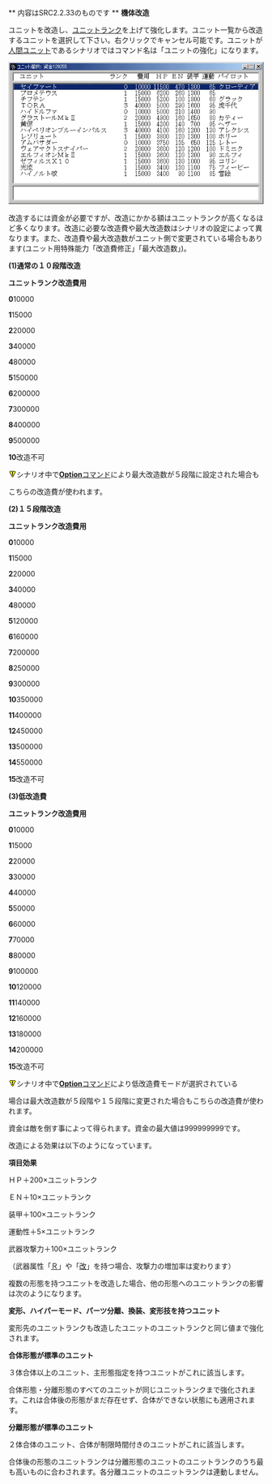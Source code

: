 ** 内容はSRC2.2.33のものです **
**機体改造**

ユニットを改造し、[ユニットランク](ユニットランク.md)を上げて強化します。ユニット一覧から改造するユニットを選択して下さい。右クリックでキャンセル可能です。ユニットが[人間ユニット](人間ユニット.md)であるシナリオではコマンド名は「ユニットの強化」になります。

![](../images/bm17.gif)

改造するには資金が必要ですが、改造にかかる額はユニットランクが高くなるほど多くなります。改造に必要な改造費や最大改造数はシナリオの設定によって異なります。また、改造費や最大改造数がユニット側で変更されている場合もあります(ユニット用特殊能力「改造費修正」「最大改造数」)。

**(1)通常の１０段階改造**

**ユニットランク改造費用**

**0**10000

**1**15000

**2**20000

**3**40000

**4**80000

**5**150000

**6**200000

**7**300000

**8**400000

**9**500000

**10**改造不可

![](../images/bm0.gif)シナリオ中で[**Option**コマンド](Optionコマンド.md)により最大改造数が５段階に設定された場合も

こちらの改造費が使われます。

**(2)１５段階改造**

**ユニットランク改造費用**

**0**10000

**1**15000

**2**20000

**3**40000

**4**80000

**5**120000

**6**160000

**7**200000

**8**250000

**9**300000

**10**350000

**11**400000

**12**450000

**13**500000

**14**550000

**15**改造不可

**(3)低改造費**

**ユニットランク改造費用**

**0**10000

**1**15000

**2**20000

**3**30000

**4**40000

**5**50000

**6**60000

**7**70000

**8**80000

**9**100000

**10**120000

**11**140000

**12**160000

**13**180000

**14**200000

**15**改造不可

![](../images/bm0.gif)シナリオ中で[**Option**コマンド](Optionコマンド.md)により低改造費モードが選択されている

場合は最大改造数が５段階や１５段階に変更された場合もこちらの改造費が使われます。

資金は敵を倒す事によって得られます。資金の最大値は999999999です。

改造による効果は以下のようになっています。

**項目効果**

ＨＰ＋200×ユニットランク

ＥＮ＋10×ユニットランク

装甲＋100×ユニットランク

運動性＋5×ユニットランク

武器攻撃力＋100×ユニットランク

（武器属性「[Ｒ](攻撃力変動に関する属性.md)」や「[改](攻撃力変動に関する属性.md)」を持つ場合、攻撃力の増加率は変わります）

複数の形態を持つユニットを改造した場合、他の形態へのユニットランクの影響は次のようになります。

**変形、ハイパーモード、パーツ分離、換装、変形技を持つユニット**

変形先のユニットランクも改造したユニットのユニットランクと同じ値まで強化されます。

**合体形態が標準のユニット**

３体合体以上のユニット、主形態指定を持つユニットがこれに該当します。

合体形態・分離形態のすべてのユニットが同じユニットランクまで強化されます。これは合体後の形態がまだ存在せず、合体ができない状態にも適用されます。

**分離形態が標準のユニット**

２体合体のユニット、合体が制限時間付きのユニットがこれに該当します。

合体後の形態のユニットランクは分離形態のユニットのユニットランクのうち最も高いものに合わされます。各分離ユニットのユニットランクは連動しません。
